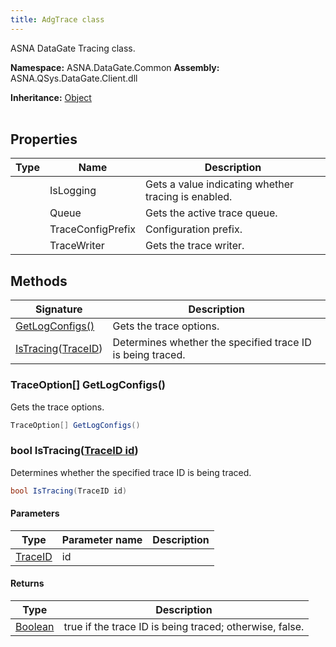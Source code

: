 ```yaml
---
title: AdgTrace class
---
```


ASNA DataGate Tracing class.

**Namespace:** ASNA.DataGate.Common
**Assembly:** ASNA.QSys.DataGate.Client.dll

**Inheritance:** [Object](https://docs.microsoft.com/en-us/dotnet/api/system.object)
<br>
<br>

## Properties

| Type | Name | Description
| --- | --- | --- 
|  | IsLogging | Gets a value indicating whether tracing is enabled. |
|  | Queue | Gets the active trace queue. |
|  | TraceConfigPrefix | Configuration prefix. |
|  | TraceWriter | Gets the trace writer. |

## Methods

| Signature | Description |
| --- | --- |
| [GetLogConfigs()](#getlogconfigs-) | Gets the trace options.
| [IsTracing](#istracing-traceid-)([TraceID](/reference/datagate/datagate-common/trace-id.html)) | Determines whether the specified trace ID is being traced.

### TraceOption[] GetLogConfigs()

Gets the trace options.

```cs
TraceOption[] GetLogConfigs()
```

### bool IsTracing([TraceID id](/reference/datagate/datagate-common/trace-id.html))

Determines whether the specified trace ID is being traced.

```cs
bool IsTracing(TraceID id)
```

#### Parameters

| Type | Parameter name | Description
| --- | --- | ---
| [TraceID](/reference/datagate/datagate-common/trace-id.html) | id | 

#### Returns

| Type | Description
| --- | ---
| [Boolean](https://docs.microsoft.com/en-us/dotnet/api/system.boolean) | true if the trace ID is being traced; otherwise, false.
